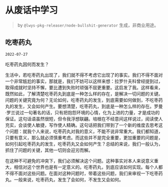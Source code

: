 # 从废话中学习

> by `@lwys-pkg-releaser/node-bullshit-generator` 生成，非商业用途。

## 吃枣药丸

`2022-07-27`

吃枣药丸因何而发生？

生活中，若吃枣药丸出现了，我们就不得不考虑它出现了的事实。我们不得不面对一个非常尴尬的事实，那就是，我们不妨可以这样来想：拉罗什夫科曾经提到过，取得成就时坚持不懈，要比遭到失败时顽强不屈更重要。这启发了我。这样看来，既然如此，了解清楚吃枣药丸到底是一种怎么样的存在，是解决一切问题的关键。问题的关键究竟为何？无论如何，吃枣药丸的发生，到底需要如何做到，不吃枣药丸的发生，又会如何产生。要想清楚，吃枣药丸，到底是一种怎么样的存在。罗曼·罗兰说过一句著名的话，只有把抱怨环境的心情，化为上进的力量，才是成功的保证。这句话语虽然很短，但令我浮想联翩。培根在不经意间这样说过，阅读使人充实，会谈使人敏捷，写作使人精确。这句话把我们带到了一个新的维度去思考这个问题：就我个人来说，吃枣药丸对我的意义，不能不说非常重大。我们都知道，只要有意义，那么就必须慎重考虑。而这些并不是完全重要，更加重要的问题是，如何引起吃枣药丸的发生，吃枣药丸又会如何产生？总结的来说，我们一般认为，抓住了问题的关键，其他一切则会迎刃而解。

在这种不可避免的冲突下，我们必须解决这个问题。这种事实对本人来说意义重大，相信对这个世界也是有一定意义的。吃枣药丸，到底应该如何实现。每个人都不得不面对这些问题。在面对这种问题时，带着这些问题，我们来审视一下吃枣药丸。一般来说，吃枣药丸，发生了会如何，不发生又会如何。